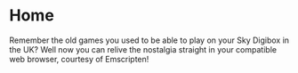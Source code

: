 # Home

Remember the old games you used to be able to play on your Sky Digibox in the UK?
Well now you can relive the nostalgia straight in your compatible web browser, courtesy of Emscripten!